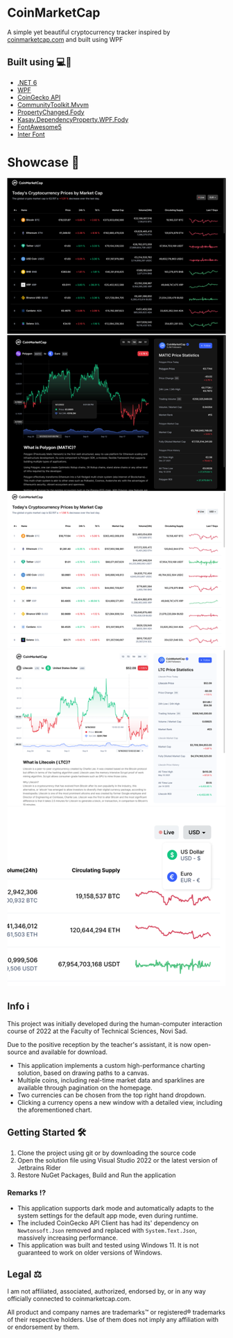 # CoinMarketCap
A simple yet beautiful cryptocurrency tracker inspired by [coinmarketcap.com](https://coinmarketcap.com/) and built using WPF

## Built using 💻🚀
- [.NET 6](https://dotnet.microsoft.com/en-us/)
- [WPF](https://github.com/dotnet/wpf)
- [CoinGecko API](https://github.com/tosunthex/CoinGecko)
- [CommunityToolkit.Mvvm](https://github.com/CommunityToolkit/dotnet)
- [PropertyChanged.Fody](https://github.com/Fody/PropertyChanged/)
- [Kasay.DependencyProperty.WPF.Fody](https://github.com/robinzevallos/Kasay.DependencyProperty.WPF.Fody)
- [FontAwesome5](https://github.com/MartinTopfstedt/FontAwesome5)
- [Inter Font](https://rsms.me/inter/)

# Showcase 📸
![home-dark](/images/home-dark.png)
![matic-eur-dark](/images/matic-eur-dark.png)
![home-light](/images/home-light.png)
![ltc-usd-light](/images/ltc-usd-light.png)
![currencies-light](/images/currencies-light.png)

## Info ℹ️
This project was initially developed during the human-computer interaction course of 2022 at the Faculty of Technical Sciences, Novi Sad.

Due to the positive reception by the teacher's assistant, it is now open-source and available for download.

- This application implements a custom high-performance charting solution, based on drawing paths to a canvas.
- Multiple coins, including real-time market data and sparklines are available through pagination on the homepage.
- Two currencies can be chosen from the top right hand dropdown.
- Clicking a currency opens a new window with a detailed view, including the aforementioned chart.

## Getting Started 🛠️
1. Clone the project using git or by downloading the source code
2. Open the solution file using Visual Studio 2022 or the latest version of Jetbrains Rider
3. Restore NuGet Packages, Build and Run the application

### Remarks ⁉️
- This application supports dark mode and automatically adapts to the system settings for the default app mode, even during runtime.
- The included CoinGecko API Client has had its' dependency on `Newtonsoft.Json` removed and replaced with `System.Text.Json`, massively increasing performance.
- This application was built and tested using Windows 11. It is not guaranteed to work on older versions of Windows.

## Legal ⚖️
I am not affiliated, associated, authorized, endorsed by, or in any way officially connected to coinmarketcap.com.

All product and company names are trademarks™ or registered® trademarks of their respective holders. Use of them does not imply any affiliation with or endorsement by them.
